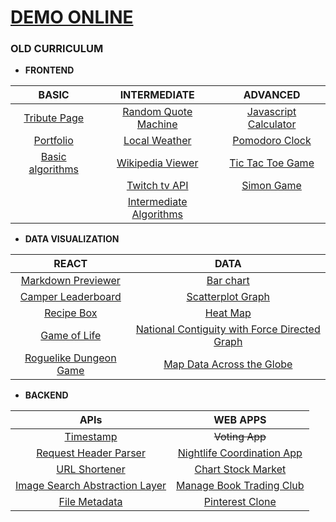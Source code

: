 
# [DEMO ONLINE](https://freecodecamp.codetabs.com)

### **OLD CURRICULUM**

* **FRONTEND**  

| BASIC | INTERMEDIATE | ADVANCED |
| :---:         |     :---:      |          :---: |
| [Tribute Page](https://freecodecamp.codetabs.com/old/front-end/tribute/tribute.html) | [Random Quote Machine](https://freecodecamp.codetabs.com/old/front-end/quote/quote.html) | [Javascript Calculator](https://freecodecamp.codetabs.com/old/front-end/calculator/calculator.html) |
| [Portfolio](https://freecodecamp.codetabs.com/old/front-end/portfolio/portfolio.html) | [Local Weather](https://freecodecamp.codetabs.com/old/front-end/weather/weather.html) | [Pomodoro Clock](https://freecodecamp.codetabs.com/old/front-end/pomodoro/pomodoro.html) |
| [Basic algorithms](https://github.com/jolav/freeCodeCamp/tree/master/old/front-end/algorithm) | [Wikipedia Viewer](https://freecodecamp.codetabs.com/old/front-end/wiki/wiki.html) | [Tic Tac Toe Game](https://freecodecamp.codetabs.com/old/front-end/tictactoe/tictactoe.html) |
| | [Twitch tv API](https://freecodecamp.codetabs.com/old/front-end/twitch/twitch.html) | [Simon Game](https://freecodecamp.codetabs.com/old/front-end/simon/simon.html) |
| | [Intermediate Algorithms](https://github.com/jolav/freeCodeCamp/tree/master/old/front-end/algorithm) |

* **DATA VISUALIZATION**

| REACT | DATA |
| :---: | :---: | 
| [Markdown Previewer](https://freecodecamp.codetabs.com/old/data/markdown-previewer/markdown.html) | [Bar chart](https://freecodecamp.codetabs.com/old/data/bar-chart/bar.html) |
| [Camper Leaderboard](https://freecodecamp.codetabs.com/old/data/camper-leaderboard/camper.html) | [Scatterplot Graph](https://freecodecamp.codetabs.com/old/data/scatterplot/scatterplot.html) |
| [Recipe Box](https://freecodecamp.codetabs.com/old/data/recipe-box/recipe.html) | [Heat Map](https://freecodecamp.codetabs.com/old/data/heat-map/heat.html) |
| [Game of Life](https://freecodecamp.codetabs.com/old/data/game-of-life/life.html) | [National Contiguity with Force Directed Graph](https://freecodecamp.codetabs.com/old/data/country-borders/flags.html) |
| [Roguelike Dungeon Game](https://freecodecamp.codetabs.com/old/data/roguelike/rogue.html) | [Map Data Across the Globe](https://freecodecamp.codetabs.com/old/data/meteor-landing/meteor.html) |

* **BACKEND**

| APIs | WEB APPS |
| :---: | :---: | 
| [Timestamp](https://freecodecamp.codetabs.com/old/apis/time/time.html) | ~~Voting App~~ |
| [Request Header Parser](https://freecodecamp.codetabs.com/old/apis/parser/parser.html) | [Nightlife Coordination App](https://freecodecamp.codetabs.com/old/apps/nightlife/night.html) |
| [URL Shortener](https://freecodecamp.codetabs.com/old/apis/url/url.html) | [Chart Stock Market](https://freecodecamp.codetabs.com/old/apps/stock/stock.html) |
| [Image Search Abstraction Layer](https://freecodecamp.codetabs.com/old/apis/search/search.html) | [Manage Book Trading Club](https://freecodecamp.codetabs.com/old/apps/book/book.html) |
| [File Metadata](https://freecodecamp.codetabs.com/old/apis/file/file.html) | [Pinterest Clone](https://freecodecamp.codetabs.com/old/apps/pinterest/pinterest.html) |


